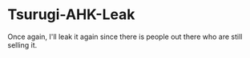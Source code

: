 # Tsurugi-AHK-Leak
Once again, I'll leak it again since there is people out there who are still selling it.
